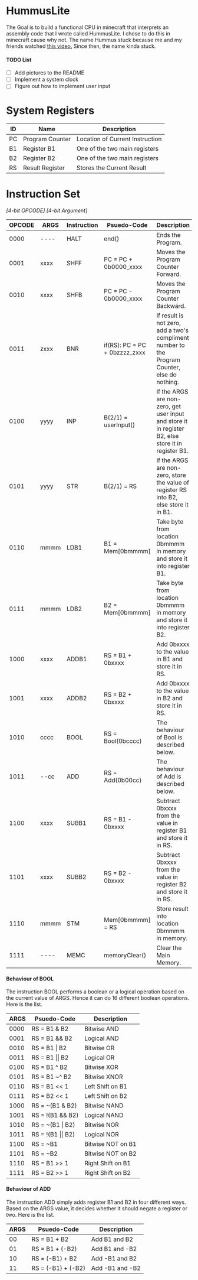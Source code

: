 # HummusLite

The Goal is to build a functional CPU in minecraft that interprets an assembly code that I wrote called HummusLite. I chose to do this in minecraft cause why not. The name Hummus stuck because me and my friends watched [this video.](https://www.youtube.com/watch?v=_QdPW8JrYzQ) Since then, the name kinda stuck.

#### TODO List
- [ ] Add pictures to the README
- [ ] Implement a system clock
- [ ] Figure out how to implement user input

# System Registers
ID | Name | Description
---|------|----------------
PC | Program Counter | Location of Current Instruction
B1 | Register B1 | One of the two main registers
B2 | Register B2 | One of the two main registers
RS | Result Register | Stores the Current Result

# Instruction Set

_[4-bit OPCODE] [4-bit Argument]_

OPCODE | ARGS | Instruction | Psuedo-Code | Description
-------|------|-------------|-------------|------------
0000 | ---- | HALT | end() | Ends the Program.
0001 | xxxx | SHFF | PC = PC + 0b0000_xxxx | Moves the Program Counter Forward.
0010 | xxxx | SHFB | PC = PC - 0b0000_xxxx | Moves the Program Counter Backward.
0011 | zxxx | BNR |  if(RS): PC = PC + 0bzzzz_zxxx | If result is not zero, add a two's compliment number to the Program Counter, else do nothing.
0100 | yyyy | INP | B(2/1) = userInput() | If the ARGS are non-zero, get user input and store it in register B2, else store it in register B1.
0101 | yyyy | STR | B(2/1) = RS | If the ARGS are non-zero, store the value of register RS into B2, else store it in B1.
0110 | mmmm | LDB1 | B1 = Mem[0bmmmm] | Take byte from location 0bmmmm in memory and store it into register B1.
0111 | mmmm | LDB2 | B2 = Mem[0bmmmm] | Take byte from location 0bmmmm in memory and store it into register B2.
1000 | xxxx | ADDB1 | RS = B1 + 0bxxxx | Add 0bxxxx to the value in B1 and store it in RS.
1001 | xxxx | ADDB2 | RS = B2 + 0bxxxx | Add 0bxxxx to the value in B2 and store it in RS.
1010 | cccc | BOOL | RS = Bool(0bcccc) | The behaviour of Bool is described below.
1011 | --cc | ADD | RS = Add(0b00cc) | The behaviour of Add is described below.
1100 | xxxx | SUBB1 | RS = B1 - 0bxxxx | Subtract 0bxxxx from the value in register B1 and store it in RS.
1101 | xxxx | SUBB2 | RS = B2 - 0bxxxx | Subtract 0bxxxx from the value in register B2 and store it in RS.
1110 | mmmm | STM | Mem[0bmmmm] = RS | Store result into location 0bmmmm in memory.
1111 | ---- | MEMC | memoryClear() | Clear the Main Memory.

#### Behaviour of BOOL
The instruction BOOL performs a boolean or a logical operation based on the current value of ARGS. Hence it can do 16 different boolean operations. Here is the list.

ARGS | Psuedo-Code | Description
----------|-------------|------------
0000 | RS = B1 & B2 | Bitwise AND
0001 | RS = B1 && B2 | Logical AND
0010 | RS = B1 \| B2 | Bitwise OR
0011 | RS = B1 \|\| B2 | Logical OR
0100 | RS = B1 ^ B2 | Bitwise XOR
0101 | RS = B1 ~^ B2 | Bitwise XNOR
0110 | RS = B1 << 1 | Left Shift on B1
0111 | RS = B2 << 1 | Left Shift on B2
1000 | RS = ~(B1 & B2) | Bitwise NAND
1001 | RS = !(B1 && B2) | Logical NAND
1010 | RS = ~(B1 \| B2) | Bitwise NOR
1011 | RS = !(B1 \|\| B2) | Logical NOR
1100 | RS = ~B1 | Bitwise NOT on B1
1101 | RS = ~B2 | Bitwise NOT on B2
1110 | RS = B1 >> 1 | Right Shift on B1
1111 | RS = B2 >> 1 | Right Shift on B2

#### Behaviour of ADD
The instruction ADD simply adds register B1 and B2 in four different ways. Based on the ARGS value, it decides whether it should negate a register or two. Here is the list.

ARGS | Psuedo-Code | Description
-----|-------------|------------
00 | RS = B1 + B2 | Add B1 and B2
01 | RS = B1 + (-B2) | Add B1 and -B2
10 | RS = (-B1) + B2 | Add -B1 and B2
11 | RS = (-B1) + (-B2) | Add -B1 and -B2

